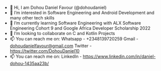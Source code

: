 - 👋 Hi, I am Dohou Daniel Favour (@dohoudaniel)
- 👀 I’m interested in Software Engineering and Android Development and many other tech skills
- 🌱 I’m currently learning Software Engineering with ALX Software Engineering Cohort 9 and Google Africa Developer Scholarship 2022 
- 💞️ I’m looking to collaborate on C and Kotlin Projects
- 📫 You can reach me on: Whatsapp - +2348139720259   Gmail - dohoudanielfavour@gmail.com   Twitter - https://twitter.com/DohouDaniel10   
- 📫 You can reach me on: LinkedIn - https://www.linkedin.com/in/daniel-dohou-1435aa23b/
<!---
dohoudaniel/dohoudaniel is a ✨ special ✨ repository because its `README.md` (this file) appears on your GitHub profile.
You can click the Preview link to take a look at your changes.
--->
